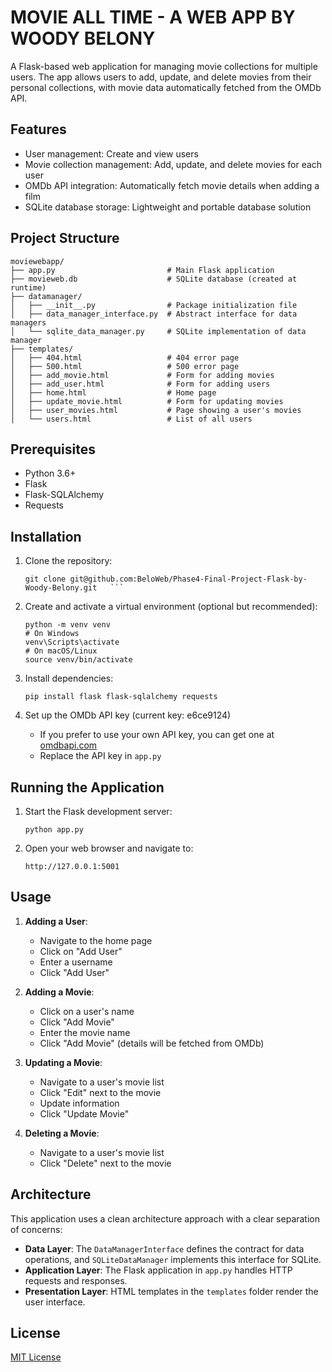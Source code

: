 # MOVIE ALL TIME - A WEB APP BY WOODY BELONY

A Flask-based web application for managing movie collections for multiple users. The app allows users to add, update, and delete movies from their personal collections, with movie data automatically fetched from the OMDb API.

## Features

- User management: Create and view users
- Movie collection management: Add, update, and delete movies for each user
- OMDb API integration: Automatically fetch movie details when adding a film
- SQLite database storage: Lightweight and portable database solution

## Project Structure

```
moviewebapp/
├── app.py                         # Main Flask application
├── movieweb.db                    # SQLite database (created at runtime)
├── datamanager/
│   ├── __init__.py                # Package initialization file
│   ├── data_manager_interface.py  # Abstract interface for data managers
│   └── sqlite_data_manager.py     # SQLite implementation of data manager
├── templates/
│   ├── 404.html                   # 404 error page
│   ├── 500.html                   # 500 error page
│   ├── add_movie.html             # Form for adding movies
│   ├── add_user.html              # Form for adding users
│   ├── home.html                  # Home page
│   ├── update_movie.html          # Form for updating movies
│   ├── user_movies.html           # Page showing a user's movies
│   └── users.html                 # List of all users
```

## Prerequisites

- Python 3.6+
- Flask
- Flask-SQLAlchemy
- Requests

## Installation

1. Clone the repository:
   ```
   git clone git@github.com:BeloWeb/Phase4-Final-Project-Flask-by-Woody-Belony.git   ```

2. Create and activate a virtual environment (optional but recommended):
   ```
   python -m venv venv
   # On Windows
   venv\Scripts\activate
   # On macOS/Linux
   source venv/bin/activate
   ```

3. Install dependencies:
   ```
   pip install flask flask-sqlalchemy requests
   ```

4. Set up the OMDb API key (current key: e6ce9124)
   - If you prefer to use your own API key, you can get one at [omdbapi.com](http://www.omdbapi.com/)
   - Replace the API key in `app.py`

## Running the Application

1. Start the Flask development server:
   ```
   python app.py
   ```

2. Open your web browser and navigate to:
   ```
   http://127.0.0.1:5001
   ```

## Usage

1. **Adding a User**:
   - Navigate to the home page
   - Click on "Add User"
   - Enter a username
   - Click "Add User"

2. **Adding a Movie**:
   - Click on a user's name
   - Click "Add Movie"
   - Enter the movie name
   - Click "Add Movie" (details will be fetched from OMDb)

3. **Updating a Movie**:
   - Navigate to a user's movie list
   - Click "Edit" next to the movie
   - Update information
   - Click "Update Movie"

4. **Deleting a Movie**:
   - Navigate to a user's movie list
   - Click "Delete" next to the movie

## Architecture

This application uses a clean architecture approach with a clear separation of concerns:

- **Data Layer**: The `DataManagerInterface` defines the contract for data operations, and `SQLiteDataManager` implements this interface for SQLite.
- **Application Layer**: The Flask application in `app.py` handles HTTP requests and responses.
- **Presentation Layer**: HTML templates in the `templates` folder render the user interface.


## License

[MIT License](LICENSE)
